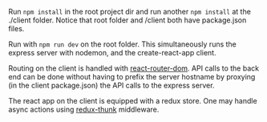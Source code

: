 Run ```npm install```  in the root project dir and run another ```npm install``` at the  ./client folder. Notice that root folder and /client both have package.json files.

Run with ```npm run dev``` on the root folder. This simultaneously runs the express server with nodemon, and the create-react-app client.

Routing on the client is handled with [react-router-dom](https://reacttraining.com/react-router/core/guides/philosophy). API calls to the back end can be done without having to prefix the server hostname by proxying (in the client package.json) the API calls to the express server.

The react app on the client is equipped with a redux store. One may handle async actions using [redux-thunk](https://www.npmjs.com/package/redux-thunk) middleware.
